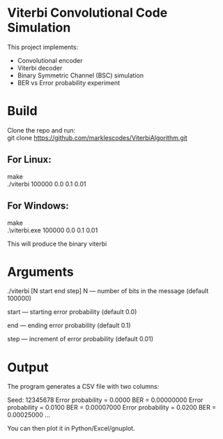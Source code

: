 # Viterbi Convolutional Code Simulation

This project implements:
- Convolutional encoder
- Viterbi decoder
- Binary Symmetric Channel (BSC) simulation
- BER vs Error probability experiment

# Build
Clone the repo and run:  
git clone https://github.com/marklescodes/ViterbiAlgorithm.git

## For Linux:
make\
./viterbi 100000 0.0 0.1 0.01


## For Windows:
make\
.\viterbi.exe 100000 0.0 0.1 0.01

This will produce the binary viterbi

# Arguments
./viterbi [N start end step]
N — number of bits in the message (default 100000)

start — starting error probability (default 0.0)

end — ending error probability (default 0.1)

step — increment of error probability (default 0.01)

# Output

The program generates a CSV file with two columns:

Seed: 12345678
Error probability = 0.0000 BER = 0.00000000
Error probability = 0.0100 BER = 0.00007000
Error probability = 0.0200 BER = 0.00025000
...


You can then plot it in Python/Excel/gnuplot.
